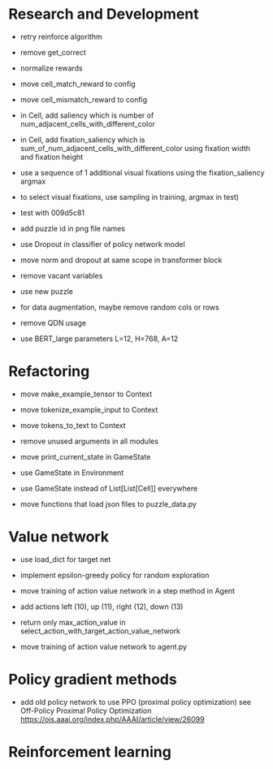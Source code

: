 # Research and Development

- retry reinforce algorithm

- remove get_correct
- normalize rewards
- move cell_match_reward to config
- move cell_mismatch_reward to config

- in Cell, add saliency which is number of num_adjacent_cells_with_different_color
- in Cell, add fixation_saliency which is sum_of_num_adjacent_cells_with_different_color using fixation width and fixation height

- use a sequence of 1 additional visual fixations using the fixation_saliency argmax 

- to select visual fixations, use sampling in training, argmax in test)

- test with 009d5c81



- add puzzle id in png file names

- use Dropout in classifier of policy network model
- move norm and dropout at same scope in transformer block

- remove vacant variables
- use new puzzle

- for data augmentation, maybe remove random cols or rows
- remove QDN usage
- use BERT_large parameters L=12, H=768, A=12


# Refactoring

- move make_example_tensor to Context
- move tokenize_example_input to Context
- move tokens_to_text to Context

- remove unused arguments in all modules
- move print_current_state in GameState
- use GameState in Environment
- use GameState instead of List[List[Cell]] everywhere

- move functions that load json files to puzzle_data.py

# Value network

- use load_dict for target net
- implement epsilon-greedy policy for random exploration

- move training of action value network in a step method in Agent
- add actions left (10), up (11), right (12), down (13)
- return only max_action_value in select_action_with_target_action_value_network

- move training of action value network to agent.py

# Policy gradient methods

- add old policy network to use PPO (proximal policy optimization)
    see Off-Policy Proximal Policy Optimization
        https://ojs.aaai.org/index.php/AAAI/article/view/26099

# Reinforcement learning

